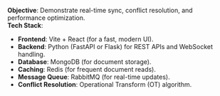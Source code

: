 **Objective**: Demonstrate real-time sync, conflict resolution, and performance optimization.  
**Tech Stack**:

- **Frontend**: Vite + React (for a fast, modern UI).
- **Backend**: Python (FastAPI or Flask) for REST APIs and WebSocket handling.
- **Database**: MongoDB (for document storage).
- **Caching**: Redis (for frequent document reads).
- **Message Queue**: RabbitMQ (for real-time updates).
- **Conflict Resolution**: Operational Transform (OT) algorithm.

